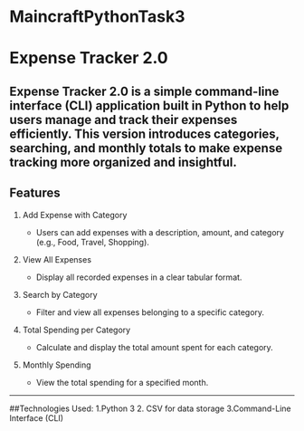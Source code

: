 # MaincraftPythonTask3
# Expense Tracker 2.0

Expense Tracker 2.0 is a simple command-line interface (CLI) application built in Python to help users manage and track their expenses efficiently. This version introduces categories, searching, and monthly totals to make expense tracking more organized and insightful.
---
## Features

1. Add Expense with Category
   - Users can add expenses with a description, amount, and category (e.g., Food, Travel, Shopping).  

2. View All Expenses 
   - Display all recorded expenses in a clear tabular format.

3. Search by Category  
   - Filter and view all expenses belonging to a specific category.

4. Total Spending per Category 
   - Calculate and display the total amount spent for each category.

5. Monthly Spending 
   - View the total spending for a specified month.
---
##Technologies Used:
   1.Python 3
   2. CSV for data storage
   3.Command-Line Interface (CLI)
